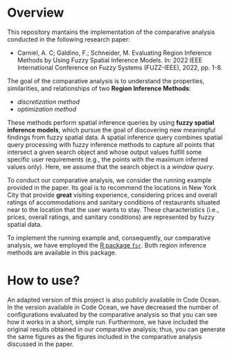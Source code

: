 # Overview 

This repository mantains the implementation of the comparative analysis conducted in the following research paper:

- Carniel, A. C; Galdino, F.; Schneider, M. Evaluating Region Inference Methods by Using Fuzzy Spatial Inference Models. In: 2022 IEEE International Conference on Fuzzy Systems (FUZZ-IEEE), 2022, pp. 1-8.

The goal of the comparative analysis is to understand the properties, similarities, and relationships of two **Region Inference Methods**:
- _discretization method_
- _optimization method_

These methods perform spatial inference queries by using **fuzzy spatial inference models**, which pursue the goal of discovering new meaningful findings from fuzzy spatial data. A spatial inference query combines spatial query processing with fuzzy inference methods to capture all points that intersect a given search object and whose output values fulfill some specific user requirements (e.g., the points with the maximum inferred values only). Here, we assume that the search object is a _window query_.

To conduct our comparative analysis, we consider the running example provided in the paper. Its goal is to recommend the locations in New York City that provide **great** visiting experience, considering prices and overall ratings of accommodations and sanitary conditions of restaurants situated near to the location that the user wants to stay. These characteristics (i.e., prices, overall ratings, and sanitary conditions) are represented by fuzzy spatial data.

To implement the running example and, consequently, our comparative analysis, we have employed the [R package `fsr`](https://cran.r-project.org/package=fsr). Both region inference methods are available in this package.

# How to use?

An adapted version of this project is also publicly available in Code Ocean. In the version available in Code Ocean, we have decreased the number of configurations evaluated by the comparative analysis so that you can see how it works in a short, simple run. Furthermore, we have included the original results obtained in our comparative analysis; thus, you can generate the same figures as the figures included in the comparative analysis discussed in the paper.
